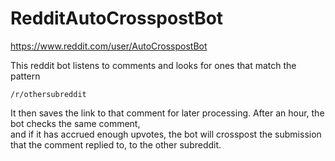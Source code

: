 # RedditAutoCrosspostBot

https://www.reddit.com/user/AutoCrosspostBot

This reddit bot listens to comments and looks for ones that match the pattern 

`/r/othersubreddit`

It then saves the link to that comment for later processing.
After an hour, the bot checks the same comment,  
and if it has accrued enough upvotes, the bot will crosspost the submission that the comment replied to, to the other subreddit.